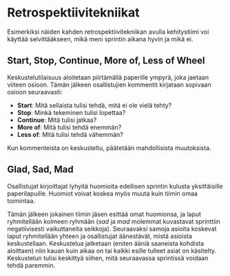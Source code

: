 # Retrospektiivitekniikat

Esimerkiksi näiden kahden retrospektiivitekniikan avulla kehitystiimi voi käyttää selvittääkseen, mikä meni sprintin aikana hyvin ja mikä ei.

## Start, Stop, Continue, More of, Less of Wheel
Keskustelutilaisuus aloitetaan piirtämällä paperille ympyrä, joka jaetaan viiteen osioon. Tämän jälkeen osallistujien kommentit kirjataan sopivaan osioon seuraavasti:

* __Start__: Mitä sellaista tulisi tehdä, mitä ei ole vielä tehty?
* __Stop__: Minkä tekeminen tulisi lopettaa?
* __Continue__: Mitä tulisi jatkaa?
* __More of__: Mitä tulisi tehdä enemmän?
* __Less of__: Mitä tulisi tehdä vähemmän?

Kun kommenteista on keskusteltu, päätetään mahdollisista muutoksista.

## Glad, Sad, Mad
Osallistujat kirjoittajat lyhyitä huomioita edellisen sprintin kulusta yksittäisille paperilapuille. Huomiot voivat koskea myös muuta kuin tiimin omaa toimintaa.

Tämän jälkeen jokainen tiimin jäsen esittää omat huomionsa, ja laput ryhmitellään kolmeen ryhmään (_sad_ ja _mad_ molemmat kuvastavat sprinttiin negatiivisesti vaikuttaneita seikkoja). Seuraavaksi samoja asioita koskevat laput ryhmitellään yhteen ja osallistujat äänestävät, mistä asioista keskustellaan. Keskustelua jatketaan (eniten ääniä saaneista kohdista aloittaen) niin kauan kuin aikaa on tai kaikki esille tulleet asiat on käsitelty. Keskustelun tulisi keskittyä siihen, mitä seuraavassa sprintissä voidaan tehdä paremmin.